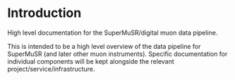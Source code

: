 # Introduction

High level documentation for the SuperMuSR/digital muon data pipeline.

This is intended to be a high level overview of the data pipeline for SuperMuSR (and later other muon instruments).
Specific documentation for individual components will be kept alongside the relevant project/service/infrastructure.
